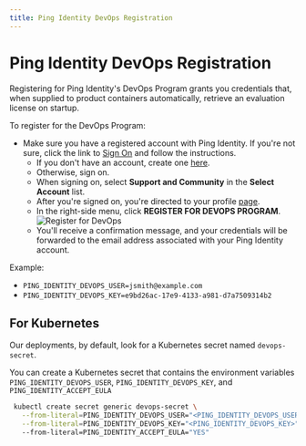 ```yaml
---
title: Ping Identity DevOps Registration
---
```

# Ping Identity DevOps Registration

Registering for Ping Identity's DevOps Program grants you credentials that, when supplied to product containers automatically, retrieve an evaluation license on startup.

To register for the DevOps Program:

* Make sure you have a registered account with Ping Identity.  If you're not sure, click the link to [Sign On](https://www.pingidentity.com/en/account/sign-on.html) and follow the instructions.
  * If you don't have an account, create one [here](https://www.pingidentity.com/en/account/register.html).
  * Otherwise, sign on.
  * When signing on, select **Support and Community** in the **Select Account** list.
  * After you're signed on, you're directed to your profile [page](https://support.pingidentity.com/s/).
  * In the right-side menu, click **REGISTER FOR DEVOPS PROGRAM**.
  ![Register for DevOps](../images/DEVOPS_REGISTRATION.png)
  * You'll receive a confirmation message, and your credentials will be forwarded to the email address associated with your Ping Identity account.

Example:

* `PING_IDENTITY_DEVOPS_USER=jsmith@example.com`
* `PING_IDENTITY_DEVOPS_KEY=e9bd26ac-17e9-4133-a981-d7a7509314b2`

## For Kubernetes

Our deployments, by default, look for a Kubernetes secret named `devops-secret`.

You can create a Kubernetes secret that contains the environment variables `PING_IDENTITY_DEVOPS_USER`, `PING_IDENTITY_DEVOPS_KEY`, and `PING_IDENTITY_ACCEPT_EULA`

   ```sh
    kubectl create secret generic devops-secret \
      --from-literal=PING_IDENTITY_DEVOPS_USER="<PING_IDENTITY_DEVOPS_USER>" \
      --from-literal=PING_IDENTITY_DEVOPS_KEY="<PING_IDENTITY_DEVOPS_KEY>"
      --from-literal=PING_IDENTITY_ACCEPT_EULA="YES"
   ```

